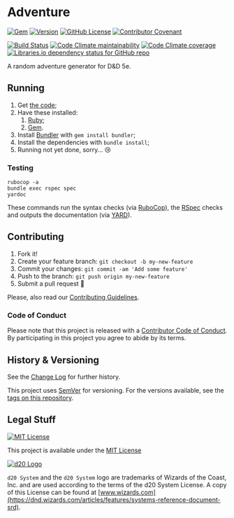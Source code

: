 # Adventure

[![Gem](https://img.shields.io/gem/v/adventure)](https://github.com/Nereare/Adventure)
[![Version](https://img.shields.io/badge/version-0.17.7--pre-yellowgreen)](https://github.com/Nereare/Adventure/releases)
[![GitHub License](https://img.shields.io/github/license/Nereare/Adventure)](LICENSE.md)
[![Contributor Covenant](https://img.shields.io/badge/Contributor%20Covenant-v1.4%20adopted-ff69b4.svg)](CODE-OF-CONDUCT.md)

[![Build Status](https://travis-ci.org/Nereare/Adventure.svg?branch=master)](https://travis-ci.org/Nereare/Adventure)
[![Code Climate maintainability](https://img.shields.io/codeclimate/maintainability/Nereare/Adventure)](https://codeclimate.com/github/Nereare/Adventure)
[![Code Climate coverage](https://img.shields.io/codeclimate/coverage/Nereare/Adventure)](https://codeclimate.com/github/Nereare/Adventure)
[![Libraries.io dependency status for GitHub repo](https://img.shields.io/librariesio/github/Nereare/Adventure)](https://libraries.io/github/Nereare/Adventure)

A random adventure generator for D&D 5e.

## Running

1. Get [the code](https://github.com/Nereare/Adventure/archive/master.zip);
2. Have these installed:
    1. [Ruby](https://www.ruby-lang.org);
    2. [Gem](https://rubygems.org/).
3. Install [Bundler](https://bundler.io/) with `gem install bundler`;
4. Install the dependencies with `bundle install`;
5. Running not yet done, sorry... :cry:

### Testing

```shell
rubocop -a
bundle exec rspec spec
yardoc
```

These commands run the syntax checks (via [RuboCop](https://github.com/rubocop-hq/rubocop)), the [RSpec](https://rspec.info/) checks and outputs the documentation (via [YARD](https://yardoc.org/)).

## Contributing

1. Fork it!
2. Create your feature branch: `git checkout -b my-new-feature`
3. Commit your changes: `git commit -am 'Add some feature'`
4. Push to the branch: `git push origin my-new-feature`
5. Submit a pull request :tada:

Please, also read our [Contributing Guidelines](CONTRIBUTING.md).

### Code of Conduct

Please note that this project is released with a [Contributor Code of Conduct](CODE-OF-CONDUCT.md). By participating in this project you agree to abide by its terms.

## History & Versioning

See the [Change Log](CHANGELOG.md) for further history.

This project uses [SemVer](http://semver.org/) for versioning. For the versions available, see the [tags on this repository](https://github.com/Nereare/Adventure/tags).

## Legal Stuff

[![MIT License](https://i.imgur.com/Ze3dFob.png)](LICENSE.md)

This project is available under the [MIT License](https://opensource.org/licenses/MIT)

[![d20 Logo](https://i.imgur.com/8CG0VEv.png)](OGL.md)

`d20 System` and the `d20 System` logo are trademarks of Wizards of the Coast, Inc. and are used according to the terms of the d20 System License. A copy of this License can be found at [www.wizards.com](https://dnd.wizards.com/articles/features/systems-reference-document-srd).
